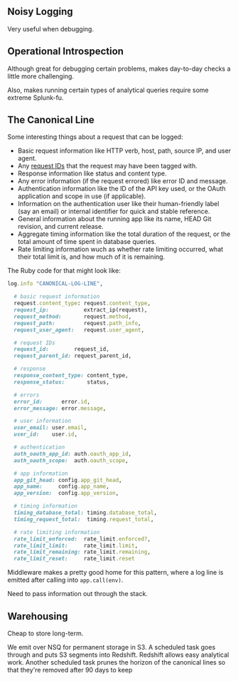 

## Noisy Logging

Very useful when debugging.

## Operational Introspection

Although great for debugging certain problems, makes day-to-day checks a little more challenging.

Also, makes running certain types of analytical queries require some extreme Splunk-fu.

## The Canonical Line

Some interesting things about a request that can be logged:

* Basic request information like HTTP verb, host, path, source IP, and user
  agent.
* Any [request IDs](/request-ids) that the request may have been tagged with.
* Response information like status and content type.
* Any error information (if the request errored) like error ID and message.
* Authentication information like the ID of the API key used, or the OAuth
  application and scope in use (if applicable).
* Information on the authentication user like their human-friendly label (say
  an email) or internal identifier for quick and stable reference.
* General information about the running app like its name, HEAD Git revision,
  and current release.
* Aggregate timing information like the total duration of the request, or the
  total amount of time spent in database queries.
* Rate limiting information wuch as whether rate limiting occurred, what their
  total limit is, and how much of it is remaining.

The Ruby code for that might look like:

``` ruby
log.info "CANONICAL-LOG-LINE",

  # basic request information
  request.content_type: request.content_type,
  request_ip:           extract_ip(request),
  request_method:       request.method,
  request_path:         request.path_info,
  request_user_agent:   request.user_agent,

  # request IDs
  request_id:        request_id,
  request_parent_id: request_parent_id,

  # response
  response_content_type: content_type,
  response_status:       status,

  # errors
  error_id:      error.id,
  error_message: error.message,

  # user information
  user_email: user.email,
  user_id:    user.id,

  # authentication
  auth_oauth_app_id: auth.oauth_app_id,
  auth_oauth_scope:  auth.oauth_scope,

  # app information
  app_git_head: config.app_git_head,
  app_name:     config.app_name,
  app_version:  config.app_version,

  # timing information
  timing_database_total: timing.database_total,
  timing_request_total:  timing.request_total,

  # rate limiting information
  rate_limit_enforced:  rate_limit.enforced?,
  rate_limit_limit:     rate_limit.limit,
  rate_limit_remaining: rate_limit.remaining,
  rate_limit_reset:     rate_limit.reset
```

Middleware makes a pretty good home for this pattern, where a log line is
emitted after calling into `app.call(env)`.

Need to pass information out through the stack.

## Warehousing

Cheap to store long-term.

We emit over NSQ for permanent storage in S3. A scheduled task goes through and
puts S3 segments into Redshift. Redshift allows easy analytical work. Another
scheduled task prunes the horizon of the canonical lines so that they're
removed after 90 days to keep
